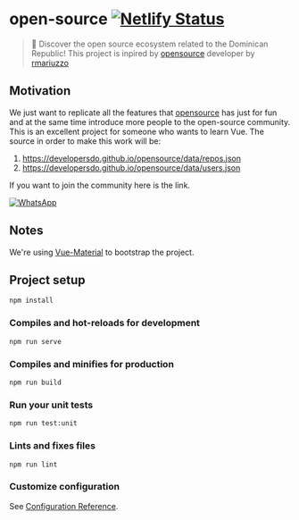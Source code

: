 # open-source [![Netlify Status](https://api.netlify.com/api/v1/badges/6172ee72-5dd4-42d6-9463-47bbbc5c007e/deploy-status)](https://app.netlify.com/sites/opensourcevue/deploys)

> 🔦 Discover the open source ecosystem related to the Dominican Republic!
> This project is inpired by [opensource](https://github.com/developersdo/opensource/) developer by [rmariuzzo](https://github.com/rmariuzzo)

## Motivation

We just want to replicate all the features that [opensource](https://github.com/developersdo/opensource/) has just for fun and at the same time introduce more people to the open-source community. This is an excellent project for someone who wants to learn Vue.
The source in order to make this work will be:

1. https://developersdo.github.io/opensource/data/repos.json
2. https://developersdo.github.io/opensource/data/users.json

If you want to join the community here is the link.

[![WhatsApp](https://i.imgur.com/ewvbbzu.png)](https://chat.whatsapp.com/L5rFQpme22IHmmyOMI1MWA)

## Notes
We're using [Vue-Material](https://vuematerial.io/) to bootstrap the project.

## Project setup

```
npm install
```

### Compiles and hot-reloads for development

```
npm run serve
```

### Compiles and minifies for production

```
npm run build
```

### Run your unit tests

```
npm run test:unit
```

### Lints and fixes files

```
npm run lint
```

### Customize configuration

See [Configuration Reference](https://cli.vuejs.org/config/).

